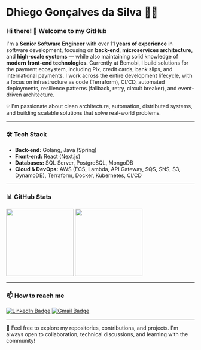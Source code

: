 # Dhiego Gonçalves da Silva 👨‍💻

### Hi there! 👋 Welcome to my GitHub

I'm a **Senior Software Engineer** with over **11 years of experience** in software development, focusing on **back-end**, **microservices architecture**, and **high-scale systems** — while also maintaining solid knowledge of **modern front-end technologies**.
Currently at Bemobi, I build solutions for the payment ecosystem, including Pix, credit cards, bank slips, and international payments. I work across the entire development lifecycle, with a focus on infrastructure as code (Terraform), CI/CD, automated deployments, resilience patterns (fallback, retry, circuit breaker), and event-driven architecture.

💡 I'm passionate about clean architecture, automation, distributed systems, and building scalable solutions that solve real-world problems.

---

### 🛠️ Tech Stack

- **Back-end:** Golang, Java (Spring)
- **Front-end:** React (Next.js)
- **Databases:** SQL Server, PostgreSQL, MongoDB
- **Cloud & DevOps:** AWS (ECS, Lambda, API Gateway, SQS, SNS, S3, DynamoDB), Terraform, Docker, Kubernetes, CI/CD

---

### 📊 GitHub Stats

<div>
  <img height="180em" src="https://github-readme-stats-sigma-five.vercel.app/api?username=dhiegogoncalves&show_icons=true&theme=tokyonight"/>
  <img height="180em" src="https://github-readme-stats.vercel.app/api/top-langs/?username=dhiegogoncalves&show_icons=true&theme=tokyonight&layout=compact"/>
</div>

---

### 📫 How to reach me

[![LinkedIn Badge](https://img.shields.io/badge/-LinkedIn-blue?style=flat-square&logo=Linkedin&logoColor=white&link=https://www.linkedin.com/in/dhiegogoncalves/)](https://www.linkedin.com/in/dhiegogoncalves/)
[![Gmail Badge](https://img.shields.io/badge/-Gmail-c14438?style=flat-square&logo=Gmail&logoColor=white&link=mailto:dhhiego@gmail.com)](mailto:dhhiego@gmail.com)

---

🚀 Feel free to explore my repositories, contributions, and projects. I'm always open to collaboration, technical discussions, and learning with the community!
